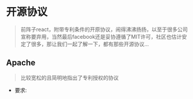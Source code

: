 # 开源协议

> 前阵子react，附带专利条件的开原协议，闹得沸沸扬扬，以至于很多公司宣称要弃用，当然最后facebook还是妥协遵循了MIT许可，社区也估计安定了很多，那让我们一起了解一下，都有那些开源协议...

## Apache

> 比较宽松的且简明地指出了专利授权的协议

- 要求: 




